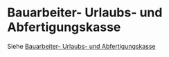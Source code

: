 # Bauarbeiter- Urlaubs- und Abfertigungskasse

Siehe [Bauarbeiter- Urlaubs- und Abfertigungskasse](../Bauarbeiter_Urlaubs-und_Abfertigungskasse/Abrechnungsbildschirm_Bauarbeiter_Urlaubs_und_Abfertigungskasse.md)